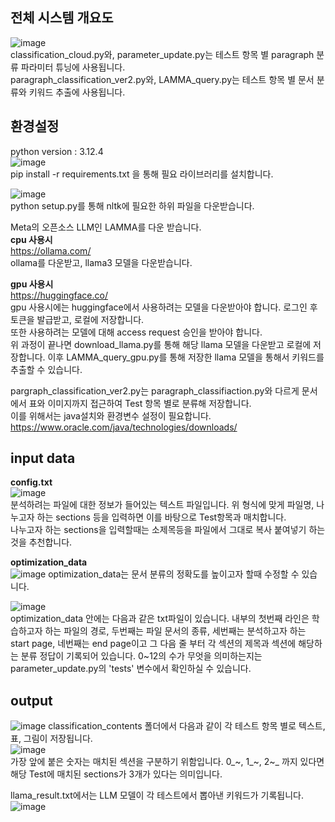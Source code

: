 ## 전체 시스템 개요도
![image](https://github.com/user-attachments/assets/928ba09f-5572-4f46-9d89-d2677999aa29)  
classification_cloud.py와, parameter_update.py는 테스트 항목 별 paragraph 분류 파라미터 튜닝에 사용됩니다.  
paragraph_classification_ver2.py와, LAMMA_query.py는 테스트 항목 별 문서 분류와 키워드 추출에 사용됩니다.  

## 환경설정  
python version : 3.12.4  
![image](https://github.com/user-attachments/assets/651fbbbe-bb55-4940-8b39-c86a2330ff01)  
pip install -r requirements.txt 을 통해 필요 라이브러리를 설치합니다.  

![image](https://github.com/user-attachments/assets/927300d0-9b19-47ec-b44f-375d13bf0434)  
python setup.py를 통해 nltk에 필요한 하위 파일을 다운받습니다.  

Meta의 오픈소스 LLM인 LAMMA를 다운 받습니다.  
**cpu 사용시**  
https://ollama.com/  
ollama를 다운받고, llama3 모델을 다운받습니다.  

**gpu 사용시**  
https://huggingface.co/  
gpu 사용시에는 huggingface에서 사용하려는 모델을 다운받아야 합니다. 로그인 후 토큰을 발급받고, 로컬에 저장합니다.  
또한 사용하려는 모델에 대해 access request 승인을 받아야 합니다.  
위 과정이 끝나면 download_llama.py를 통해 해당 llama 모델을 다운받고 로컬에 저장합니다. 이후 LAMMA_query_gpu.py를 통해 저장한 llama 모델을 통해서 키워드를 추출할 수 있습니다.  

pargraph_classification_ver2.py는 paragraph_classifiaction.py와 다르게 문서에서 표와 이미지까지 접근하여 Test 항목 별로 분류해 저장합니다.  
이를 위해서는 java설치와 환경변수 설정이 필요합니다.  
https://www.oracle.com/java/technologies/downloads/  

## input data  
**config.txt**  
![image](https://github.com/user-attachments/assets/42379c34-52c2-4ba1-9171-f7bd7166444e)  
분석하려는 파일에 대한 정보가 들어있는 텍스트 파일입니다. 위 형식에 맞게 파일명, 나누고자 하는 sections 등을 입력하면 이를 바탕으로 Test항목과 매치합니다.   
나누고자 하는 sections을 입력할때는 소제목등을 파일에서 그대로 복사 붙여넣기 하는 것을 추천합니다.

**optimization_data**  
![image](https://github.com/user-attachments/assets/210bb3dd-c7d4-4363-a907-da8b1a86ca28)
optimization_data는 문서 분류의 정확도를 높이고자 할때 수정할 수 있습니다. 

![image](https://github.com/user-attachments/assets/590d6d78-fe99-427a-8e0e-888cb21a9101)  
optimization_data 안에는 다음과 같은 txt파일이 있습니다. 내부의 첫번째 라인은 학습하고자 하는 파일의 경로, 두번째는 파일 문서의 종류, 세번째는 분석하고자 하는 start page, 네번째는 end page이고 그 다음 줄 부터 각 섹션의 제목과
섹션에 해당하는 분류 정답이 기록되어 있습니다. 0~12의 수가 무엇을 의미하는지는 parameter_update.py의 'tests' 변수에서 확인하실 수 있습니다. 

## output  
![image](https://github.com/user-attachments/assets/3000e8f0-6bc7-4844-87f1-d4639721b2b6) 
classification_contents 폴더에서 다음과 같이 각 테스트 항목 별로 텍스트, 표, 그림이 저장됩니다.  
![image](https://github.com/user-attachments/assets/728fd87c-395b-4b67-877f-4015d190b8a3)  
가장 앞에 붙은 숫자는 매치된 섹션을 구분하기 위함입니다. 0_~, 1_~, 2~_ 까지 있다면 해당 Test에 매치된 sections가 3개가 있다는 의미입니다.  

llama_result.txt에서는 LLM 모델이 각 테스트에서 뽑아낸 키워드가 기록됩니다.    
![image](https://github.com/user-attachments/assets/393e2164-8975-41b0-b6a6-d96718963279)













